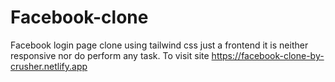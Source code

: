 # Facebook-clone
Facebook login page clone using tailwind css just a frontend it is neither responsive nor do perform any task.
To visit site https://facebook-clone-by-crusher.netlify.app
